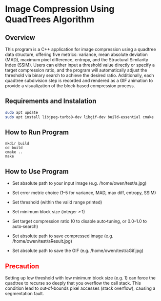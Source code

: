 # Image Compression Using QuadTrees Algorithm
## Overview
This program is a C++ application for image compression using a quadtree data structure, offering five metrics: variance, mean absolute deviation (MAD), maximum pixel difference, entropy, and the Structural Similarity Index (SSIM). Users can either input a threshold value directly or specify a target compression ratio, and the program will automatically adjust the threshold via binary search to achieve the desired ratio. Additionally, each quadtree subdivision step is recorded and rendered as a GIF animation to provide a visualization of the block‑based compression process.

## Requirements and Instalation

```bash
sudo apt update
sudo apt install libjpeg-turbo8-dev libgif-dev build-essential cmake
```

## How to Run Program
```
mkdir build
cd build
cmake ..
make
```
## How to Use Program 
- Set absolute path to your input image (e.g. /home/owen/test/a.jpg)

- Set error metric choice (1–5 for variance, MAD, max diff, entropy, SSIM)

- Set threshold (within the valid range printed)

- Set minimum block size (integer ≥ 1)

- Set target compression ratio (0 to disable auto‑tuning, or 0.0–1.0 to auto‑search)

- Set absolute path to save compressed image (e.g. /home/owen/test/aResult.jpg)

- Set absolute path to save the GIF (e.g. /home/owen/test/aGif.jpg)

## <h2 style="color: red;">Precaution</h2>
Setting up low threshold with low minimum block size (e.g. 1) can force the quadtree to recurse so deeply that you overflow the call stack. This condition lead to out‑of‑bounds pixel accesses (stack overflow), causing a segmentation fault.
